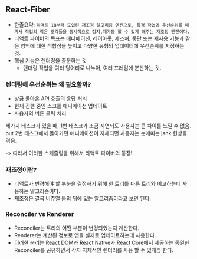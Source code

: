 ## React-Fiber

- 한줄요약: `리액트 18부터 도입된 재조정 알고리즘 엔진으로, 특정 작업에 우선순위를 매겨서 작업의 작은 조각들을 동시적으로 정지,재가동 할 수 있게 해주는 재조정 엔진이다. `
- 리액트 파이버의 목표는 애니메이션, 레이아웃, 제스쳐, 중단 또는 재사용 기능과 같은 영역에 대한 적합성을 높이고 다양한 유형의 업데이터에 우선순위를 지정하는 것.
- 핵심 기능은 렌더링을 증분하는 것
  - 렌더링 작업을 여러 덩어리로 나누어, 여러 프레임에 분산하는 것.

### 렌더링에 우선순위는 왜 필요할까?

- 방금 돌아온 API 호출의 응답 처리
- 현재 진행 중인 스크롤 애니메이션 업데이트
- 사용자의 버튼 클릭 처리

세가지 태스크가 있을 때, 1번 태스크가 조금 지연되도 사용자는 큰 차이를 느낄 수 없음.
but 2번 태스크에서 돌아가던 애니메이션이 지체되면 사용자는 눈에띠는 jank 현상을 겪음.

-> 따라서 이러한 스케쥴링을 위해서 리액트 파이버의 등장!!

### 재조정이란?

- 리액트가 변경해야 할 부분을 결정하기 위해 한 트리를 다른 트리와 비교하는데 사용하는 알고리즘이다.
- 재조정은 결국 버츄얼 돔의 뒤에 있는 알고리즘이라고 보면 된다.

### Reconciler vs Renderer

- Reconciler는 트리의 어떤 부분이 변경되었는지 계산한다.
- Renderer는 계산된 정보로 앱을 실제로 업데이트하는데 사용한다.
- 이러한 분리는 React DOM과 React Native가 React Core에서 제공하는 동일한 Reconciler를 공유하면서 각자 자체적인 렌더러를 사용 할 수 있게끔 한다.
